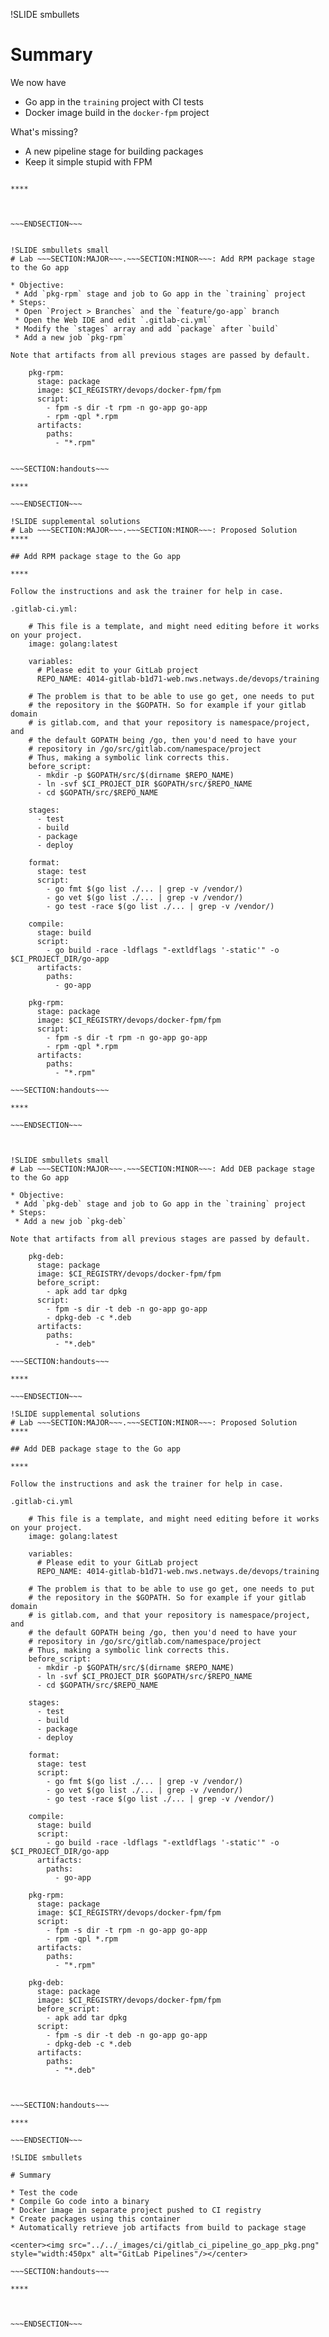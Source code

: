 !SLIDE smbullets

# Summary

We now have

* Go app in the `training` project with CI tests
* Docker image build in the `docker-fpm` project

What's missing?

* A new pipeline stage for building packages
* Keep it simple stupid with FPM



~~~SECTION:handouts~~~

****



~~~ENDSECTION~~~


!SLIDE smbullets small
# Lab ~~~SECTION:MAJOR~~~.~~~SECTION:MINOR~~~: Add RPM package stage to the Go app

* Objective:
 * Add `pkg-rpm` stage and job to Go app in the `training` project
* Steps:
 * Open `Project > Branches` and the `feature/go-app` branch
 * Open the Web IDE and edit `.gitlab-ci.yml`
 * Modify the `stages` array and add `package` after `build`
 * Add a new job `pkg-rpm`

Note that artifacts from all previous stages are passed by default.

    pkg-rpm:
      stage: package
      image: $CI_REGISTRY/devops/docker-fpm/fpm
      script:
        - fpm -s dir -t rpm -n go-app go-app
        - rpm -qpl *.rpm
      artifacts:
        paths:
          - "*.rpm"


~~~SECTION:handouts~~~

****

~~~ENDSECTION~~~

!SLIDE supplemental solutions
# Lab ~~~SECTION:MAJOR~~~.~~~SECTION:MINOR~~~: Proposed Solution
****

## Add RPM package stage to the Go app

****

Follow the instructions and ask the trainer for help in case.

.gitlab-ci.yml:

    # This file is a template, and might need editing before it works on your project.
    image: golang:latest
    
    variables:
      # Please edit to your GitLab project
      REPO_NAME: 4014-gitlab-b1d71-web.nws.netways.de/devops/training
    
    # The problem is that to be able to use go get, one needs to put
    # the repository in the $GOPATH. So for example if your gitlab domain
    # is gitlab.com, and that your repository is namespace/project, and
    # the default GOPATH being /go, then you'd need to have your
    # repository in /go/src/gitlab.com/namespace/project
    # Thus, making a symbolic link corrects this.
    before_script:
      - mkdir -p $GOPATH/src/$(dirname $REPO_NAME)
      - ln -svf $CI_PROJECT_DIR $GOPATH/src/$REPO_NAME
      - cd $GOPATH/src/$REPO_NAME
    
    stages:
      - test
      - build
      - package
      - deploy
    
    format:
      stage: test
      script:
        - go fmt $(go list ./... | grep -v /vendor/)
        - go vet $(go list ./... | grep -v /vendor/)
        - go test -race $(go list ./... | grep -v /vendor/)
    
    compile:
      stage: build
      script:
        - go build -race -ldflags "-extldflags '-static'" -o $CI_PROJECT_DIR/go-app
      artifacts:
        paths:
          - go-app
    
    pkg-rpm:
      stage: package
      image: $CI_REGISTRY/devops/docker-fpm/fpm
      script:
        - fpm -s dir -t rpm -n go-app go-app
        - rpm -qpl *.rpm
      artifacts:
        paths:
          - "*.rpm" 

~~~SECTION:handouts~~~

****

~~~ENDSECTION~~~



!SLIDE smbullets small
# Lab ~~~SECTION:MAJOR~~~.~~~SECTION:MINOR~~~: Add DEB package stage to the Go app

* Objective:
 * Add `pkg-deb` stage and job to Go app in the `training` project
* Steps:
 * Add a new job `pkg-deb`

Note that artifacts from all previous stages are passed by default.

    pkg-deb:
      stage: package
      image: $CI_REGISTRY/devops/docker-fpm/fpm
      before_script:
        - apk add tar dpkg
      script:
        - fpm -s dir -t deb -n go-app go-app
        - dpkg-deb -c *.deb
      artifacts:
        paths:
          - "*.deb"  

~~~SECTION:handouts~~~

****

~~~ENDSECTION~~~

!SLIDE supplemental solutions
# Lab ~~~SECTION:MAJOR~~~.~~~SECTION:MINOR~~~: Proposed Solution
****

## Add DEB package stage to the Go app

****

Follow the instructions and ask the trainer for help in case.

.gitlab-ci.yml

    # This file is a template, and might need editing before it works on your project.
    image: golang:latest
    
    variables:
      # Please edit to your GitLab project
      REPO_NAME: 4014-gitlab-b1d71-web.nws.netways.de/devops/training
    
    # The problem is that to be able to use go get, one needs to put
    # the repository in the $GOPATH. So for example if your gitlab domain
    # is gitlab.com, and that your repository is namespace/project, and
    # the default GOPATH being /go, then you'd need to have your
    # repository in /go/src/gitlab.com/namespace/project
    # Thus, making a symbolic link corrects this.
    before_script:
      - mkdir -p $GOPATH/src/$(dirname $REPO_NAME)
      - ln -svf $CI_PROJECT_DIR $GOPATH/src/$REPO_NAME
      - cd $GOPATH/src/$REPO_NAME
    
    stages:
      - test
      - build
      - package
      - deploy
    
    format:
      stage: test
      script:
        - go fmt $(go list ./... | grep -v /vendor/)
        - go vet $(go list ./... | grep -v /vendor/)
        - go test -race $(go list ./... | grep -v /vendor/)
    
    compile:
      stage: build
      script:
        - go build -race -ldflags "-extldflags '-static'" -o $CI_PROJECT_DIR/go-app
      artifacts:
        paths:
          - go-app
    
    pkg-rpm:
      stage: package
      image: $CI_REGISTRY/devops/docker-fpm/fpm
      script:
        - fpm -s dir -t rpm -n go-app go-app
        - rpm -qpl *.rpm
      artifacts:
        paths:
          - "*.rpm"   
    
    pkg-deb:
      stage: package
      image: $CI_REGISTRY/devops/docker-fpm/fpm
      before_script:
        - apk add tar dpkg
      script:
        - fpm -s dir -t deb -n go-app go-app
        - dpkg-deb -c *.deb
      artifacts:
        paths:
          - "*.deb"       



~~~SECTION:handouts~~~

****

~~~ENDSECTION~~~

!SLIDE smbullets

# Summary

* Test the code
* Compile Go code into a binary
* Docker image in separate project pushed to CI registry
* Create packages using this container
* Automatically retrieve job artifacts from build to package stage

<center><img src="../../_images/ci/gitlab_ci_pipeline_go_app_pkg.png" style="width:450px" alt="GitLab Pipelines"/></center>

~~~SECTION:handouts~~~

****



~~~ENDSECTION~~~


